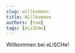 ```yaml
---
slug: willkommen
title: Willkommen
authors: [tom]
tags: [eLiSCHe]
---
```


Willkommen bei eLiSCHe!

<!-- truncate -->
